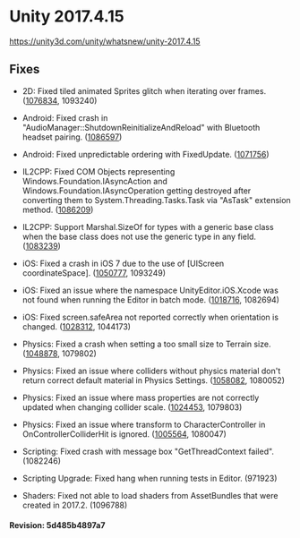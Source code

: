 # Unity 2017.4.15
https://unity3d.com/unity/whatsnew/unity-2017.4.15

## Fixes

<ul>
<li><p>2D: Fixed tiled animated Sprites glitch when iterating over frames. (<a href="https://issuetracker.unity3d.com/issues/tiled-animated-sprites-glitch-out-when">1076834</a>, 1093240)</p></li>
<li><p>Android: Fixed crash in "AudioManager::ShutdownReinitializeAndReload" with Bluetooth headset pairing. (<a href="https://issuetracker.unity3d.com/issues/il2cpp-android-crash-on-audiomanager-shutdownreinitializeandreload-with-bluetooth-headset-pairing">1086597</a>)</p></li>
<li><p>Android: Fixed unpredictable ordering with FixedUpdate. (<a href="https://issuetracker.unity3d.com/issues/android-fixedupdate-scheduling-is-unpredicatable">1071756</a>)</p></li>
<li><p>IL2CPP: Fixed COM Objects representing Windows.Foundation.IAsyncAction and Windows.Foundation.IAsyncOperation getting destroyed after converting them to System.Threading.Tasks.Task via "AsTask" extension method. (<a href="https://issuetracker.unity3d.com/issues/uwp-il2cpp-runtime-failure-on-call-to-windows-dot-storage-dot-streams-dot-getresults">1086209</a>)</p></li>
<li><p>IL2CPP: Support Marshal.SizeOf for types with a generic base class when the base class does not use the generic type in any field. (<a href="https://issuetracker.unity3d.com/issues/marshal-dot-sizeof-causes-argumentexception-errors-in-il2cpp-builds">1083239</a>)</p></li>
<li><p>iOS: Fixed a crash in iOS 7 due to the use of [UIScreen coordinateSpace]. (<a href="https://issuetracker.unity3d.com/issues/2017-dot-4-ios-nsinvalidargumentexception-in-uiscreen-coordinatespace-crashes-app-with-signal-sigabrt-on-ios-7-devices">1050777</a>, 1093249)</p></li>
<li><p>iOS: Fixed an issue where the namespace UnityEditor.iOS.Xcode was not found when running the Editor in batch mode. (<a href="https://issuetracker.unity3d.com/issues/unityeditor-dot-ios-dot-xcode-is-not-found-when-running-editor-in-batch-mode">1018716</a>, 1082694)</p></li>
<li><p>iOS: Fixed screen.safeArea not reported correctly when orientation is changed. (<a href="https://issuetracker.unity3d.com/issues/ios-iphonex-screen-dot-safearea-is-ignored-in-portrait-mode-until-screen-orientation-is-changed">1028312</a>, 1044173)</p></li>
<li><p>Physics: Fixed a crash when setting a too small size to Terrain size. (<a href="https://issuetracker.unity3d.com/issues/crash-in-physx-shdfnd-sort-physx-pxscontactpatch-dot-dot-dot-when-gameobject-collides-with-a-terrain-created-by-script">1048878</a>, 1079802)</p></li>
<li><p>Physics: Fixed an issue where colliders without physics material don't return correct default material in Physics Settings. (<a href="https://issuetracker.unity3d.com/issues/accessing-unassigned-colliders-material-returns-and-sets-different-material-than-the-physics-manager-default-material">1058082</a>, 1080052)</p></li>
<li><p>Physics: Fixed an issue where mass properties are not correctly updated when changing collider scale. (<a href="https://issuetracker.unity3d.com/issues/rigidbody-dot-centerofmass-is-miscalculated">1024453</a>, 1079803)</p></li>
<li><p>Physics: Fixed an issue where transform to CharacterController in OnControllerColliderHit is ignored. (<a href="https://issuetracker.unity3d.com/issues/character-controllers-change-of-position-in-oncharactercontrollerhit-is-ignored">1005564</a>, 1080047)</p></li>
<li><p>Scripting: Fixed crash with message box "GetThreadContext failed". (1082246)</p></li>
<li><p>Scripting Upgrade: Fixed hang when running tests in Editor. (971923)</p></li>
<li><p>Shaders: Fixed not able to load shaders from AssetBundles that were created in 2017.2. (1096788)</p></li>
</ul>

#### Revision: 5d485b4897a7
